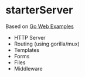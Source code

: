 # starterServer

Based on [Go Web Examples](https://gowebexamples.com/)
- HTTP Server
- Routing (using gorilla/mux)
- Templates
- Forms
- Files
- Middleware
